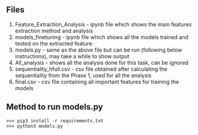 ## Files
1. Feature_Extraction_Analysis - ipynb file which shows the main features extraction method and analysis
2. models_finetuning - ipynb file which shows all the models trained and tested on the extracted feature
3. models.py - same as the above file but can be run (following below instructions), may take a while to show output
4. All_analysis - shows all the analysis done for this task, can be ignored
5. sequentiality_hfull.csv - csv file obtained after calculating the sequentiality from the Phase 1, used for all the analysis
6. final.csv - csv file containing all important features for training the models

## Method to run models.py
```
>>> pip3 install -r requirements.txt
>>> python3 models.py
```


